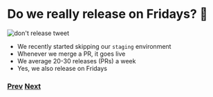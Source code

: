 # Do we really release on Fridays? 🤔

![don't release tweet](https://i.postimg.cc/jSyyJbqw/Screenshot-2020-01-22-at-22-05-57.png)

- We recently started skipping our `staging` environment
- Whenever we merge a PR, it goes live
- We average 20-30 releases (PRs) a week
- Yes, we also release on Fridays

### [Prev](./02.md) [Next](./04.md)
